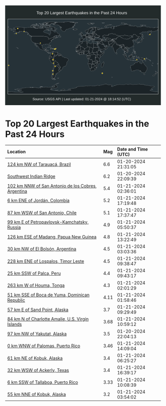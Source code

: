 ![Map](./map.png)

# Top 20 Largest Earthquakes in the Past 24 Hours

| Location | Mag | Date and Time (UTC) |
|:---|:---|:---|
| [124 km NW of Tarauacá, Brazil](https://earthquake.usgs.gov/earthquakes/eventpage/us6000m52p) | 6.6 | 01-20-2024 21:31:05 |
| [Southwest Indian Ridge](https://earthquake.usgs.gov/earthquakes/eventpage/us6000m53t) | 6.2 | 01-20-2024 22:09:39 |
| [102 km NNW of San Antonio de los Cobres, Argentina](https://earthquake.usgs.gov/earthquakes/eventpage/us6000m56d) | 5.4 | 01-21-2024 02:36:01 |
| [6 km ENE of Jordán, Colombia](https://earthquake.usgs.gov/earthquakes/eventpage/us6000m59q) | 5.2 | 01-21-2024 17:19:48 |
| [87 km WSW of San Antonio, Chile](https://earthquake.usgs.gov/earthquakes/eventpage/us6000m59s) | 5.1 | 01-21-2024 17:37:47 |
| [99 km E of Petropavlovsk-Kamchatsky, Russia](https://earthquake.usgs.gov/earthquakes/eventpage/us6000m579) | 4.9 | 01-21-2024 05:50:37 |
| [126 km ESE of Madang, Papua New Guinea](https://earthquake.usgs.gov/earthquakes/eventpage/us6000m58u) | 4.8 | 01-21-2024 13:22:49 |
| [30 km NW of El Bolsón, Argentina](https://earthquake.usgs.gov/earthquakes/eventpage/us6000m56n) | 4.5 | 01-21-2024 03:03:36 |
| [228 km ENE of Lospalos, Timor Leste](https://earthquake.usgs.gov/earthquakes/eventpage/us6000m588) | 4.5 | 01-21-2024 09:38:47 |
| [25 km SSW of Palca, Peru](https://earthquake.usgs.gov/earthquakes/eventpage/us6000m58b) | 4.4 | 01-21-2024 09:43:17 |
| [263 km W of Houma, Tonga](https://earthquake.usgs.gov/earthquakes/eventpage/us6000m55y) | 4.3 | 01-21-2024 02:01:29 |
| [51 km SSE of Boca de Yuma, Dominican Republic](https://earthquake.usgs.gov/earthquakes/eventpage/pr2024021000) | 4.11 | 01-21-2024 01:58:46 |
| [57 km E of Sand Point, Alaska](https://earthquake.usgs.gov/earthquakes/eventpage/us6000m585) | 3.7 | 01-21-2024 09:29:49 |
| [84 km N of Charlotte Amalie, U.S. Virgin Islands](https://earthquake.usgs.gov/earthquakes/eventpage/pr2024021001) | 3.68 | 01-21-2024 10:59:12 |
| [97 km NW of Yakutat, Alaska](https://earthquake.usgs.gov/earthquakes/eventpage/ak024xfvd18) | 3.5 | 01-20-2024 22:04:13 |
| [0 km WNW of Palomas, Puerto Rico](https://earthquake.usgs.gov/earthquakes/eventpage/pr2024021002) | 3.46 | 01-21-2024 14:09:04 |
| [61 km NE of Kobuk, Alaska](https://earthquake.usgs.gov/earthquakes/eventpage/us6000m57e) | 3.4 | 01-21-2024 06:25:27 |
| [32 km WSW of Ackerly, Texas](https://earthquake.usgs.gov/earthquakes/eventpage/tx2024blvb) | 3.4 | 01-21-2024 16:39:17 |
| [6 km SSW of Tallaboa, Puerto Rico](https://earthquake.usgs.gov/earthquakes/eventpage/pr71437398) | 3.33 | 01-21-2024 10:08:39 |
| [55 km NNE of Kobuk, Alaska](https://earthquake.usgs.gov/earthquakes/eventpage/ak024yse65k) | 3.2 | 01-21-2024 03:54:02 |
